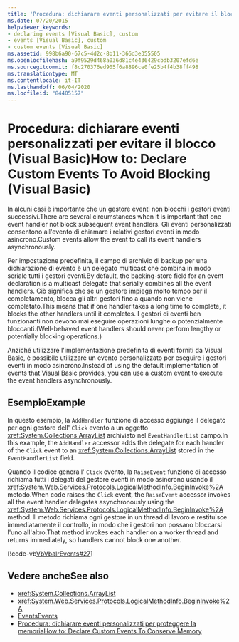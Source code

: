 ```yaml
---
title: 'Procedura: dichiarare eventi personalizzati per evitare il blocco'
ms.date: 07/20/2015
helpviewer_keywords:
- declaring events [Visual Basic], custom
- events [Visual Basic], custom
- custom events [Visual Basic]
ms.assetid: 998b6a90-67c5-4d2c-8b11-366d3e355505
ms.openlocfilehash: a9f9529d468a036d81c4e436429cbdb3207efd6e
ms.sourcegitcommit: f8c270376ed905f6a8896ce0fe25b4f4b38ff498
ms.translationtype: MT
ms.contentlocale: it-IT
ms.lasthandoff: 06/04/2020
ms.locfileid: "84405157"
---
```

# <a name="how-to-declare-custom-events-to-avoid-blocking-visual-basic"></a><span data-ttu-id="f52af-102">Procedura: dichiarare eventi personalizzati per evitare il blocco (Visual Basic)</span><span class="sxs-lookup"><span data-stu-id="f52af-102">How to: Declare Custom Events To Avoid Blocking (Visual Basic)</span></span>
<span data-ttu-id="f52af-103">In alcuni casi è importante che un gestore eventi non blocchi i gestori eventi successivi.</span><span class="sxs-lookup"><span data-stu-id="f52af-103">There are several circumstances when it is important that one event handler not block subsequent event handlers.</span></span> <span data-ttu-id="f52af-104">Gli eventi personalizzati consentono all'evento di chiamare i relativi gestori eventi in modo asincrono.</span><span class="sxs-lookup"><span data-stu-id="f52af-104">Custom events allow the event to call its event handlers asynchronously.</span></span>  
  
 <span data-ttu-id="f52af-105">Per impostazione predefinita, il campo di archivio di backup per una dichiarazione di evento è un delegato multicast che combina in modo seriale tutti i gestori eventi.</span><span class="sxs-lookup"><span data-stu-id="f52af-105">By default, the backing-store field for an event declaration is a multicast delegate that serially combines all the event handlers.</span></span> <span data-ttu-id="f52af-106">Ciò significa che se un gestore impiega molto tempo per il completamento, blocca gli altri gestori fino a quando non viene completato.</span><span class="sxs-lookup"><span data-stu-id="f52af-106">This means that if one handler takes a long time to complete, it blocks the other handlers until it completes.</span></span> <span data-ttu-id="f52af-107">I gestori di eventi ben funzionanti non devono mai eseguire operazioni lunghe o potenzialmente bloccanti.</span><span class="sxs-lookup"><span data-stu-id="f52af-107">(Well-behaved event handlers should never perform lengthy or potentially blocking operations.)</span></span>  
  
 <span data-ttu-id="f52af-108">Anziché utilizzare l'implementazione predefinita di eventi forniti da Visual Basic, è possibile utilizzare un evento personalizzato per eseguire i gestori eventi in modo asincrono.</span><span class="sxs-lookup"><span data-stu-id="f52af-108">Instead of using the default implementation of events that Visual Basic provides, you can use a custom event to execute the event handlers asynchronously.</span></span>  
  
## <a name="example"></a><span data-ttu-id="f52af-109">Esempio</span><span class="sxs-lookup"><span data-stu-id="f52af-109">Example</span></span>  
 <span data-ttu-id="f52af-110">In questo esempio, la `AddHandler` funzione di accesso aggiunge il delegato per ogni gestore dell' `Click` evento a un oggetto <xref:System.Collections.ArrayList> archiviato nel `EventHandlerList` campo.</span><span class="sxs-lookup"><span data-stu-id="f52af-110">In this example, the `AddHandler` accessor adds the delegate for each handler of the `Click` event to an <xref:System.Collections.ArrayList> stored in the `EventHandlerList` field.</span></span>  
  
 <span data-ttu-id="f52af-111">Quando il codice genera l' `Click` evento, la `RaiseEvent` funzione di accesso richiama tutti i delegati del gestore eventi in modo asincrono usando il <xref:System.Web.Services.Protocols.LogicalMethodInfo.BeginInvoke%2A> metodo.</span><span class="sxs-lookup"><span data-stu-id="f52af-111">When code raises the `Click` event, the `RaiseEvent` accessor invokes all the event handler delegates asynchronously using the <xref:System.Web.Services.Protocols.LogicalMethodInfo.BeginInvoke%2A> method.</span></span> <span data-ttu-id="f52af-112">Il metodo richiama ogni gestore in un thread di lavoro e restituisce immediatamente il controllo, in modo che i gestori non possano bloccarsi l'uno all'altro.</span><span class="sxs-lookup"><span data-stu-id="f52af-112">That method invokes each handler on a worker thread and returns immediately, so handlers cannot block one another.</span></span>  
  
 [!code-vb[VbVbalrEvents#27](~/samples/snippets/visualbasic/VS_Snippets_VBCSharp/VbVbalrEvents/VB/Class1.vb#27)]  
  
## <a name="see-also"></a><span data-ttu-id="f52af-113">Vedere anche</span><span class="sxs-lookup"><span data-stu-id="f52af-113">See also</span></span>

- <xref:System.Collections.ArrayList>
- <xref:System.Web.Services.Protocols.LogicalMethodInfo.BeginInvoke%2A>
- [<span data-ttu-id="f52af-114">Events</span><span class="sxs-lookup"><span data-stu-id="f52af-114">Events</span></span>](index.md)
- [<span data-ttu-id="f52af-115">Procedura: dichiarare eventi personalizzati per proteggere la memoria</span><span class="sxs-lookup"><span data-stu-id="f52af-115">How to: Declare Custom Events To Conserve Memory</span></span>](how-to-declare-custom-events-to-conserve-memory.md)
